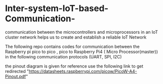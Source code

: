 # Inter-system-IoT-based-Communication-
communication between the microcontrollers and microprocessors in an IoT cluster network helps us to create and establish a reliable IoT Network

 The following repo contains codes for communication between the Raspberry pi pico to pico , pico to Raspberry Pi4 ( Micro Processor(master))  in the following communication protocols (UART, SPI, I2C)
 
 the pinout diagram is given for reference use the following link to get redirected "https://datasheets.raspberrypi.com/picow/PicoW-A4-Pinout.pdf"
